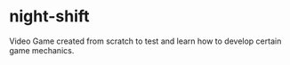 # night-shift
Video Game created from scratch to test and learn how to develop certain game mechanics.
